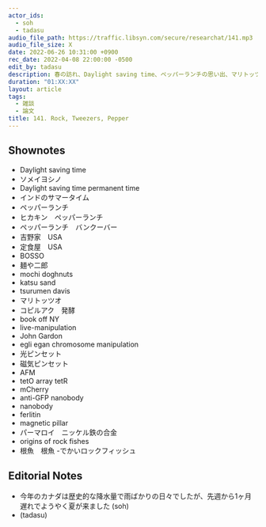 ```yaml
---
actor_ids:
  - soh
  - tadasu
audio_file_path: https://traffic.libsyn.com/secure/researchat/141.mp3 
audio_file_size: X
date: 2022-06-26 10:31:00 +0900
rec_date: 2022-04-08 22:00:00 -0500
edit_by: tadasu
description: 春の訪れ、Daylight saving time、ペッパーランチの思い出、マリトッツォって何、ライブセルにおいて、磁力で染色体を動かす論文、寿命のバリエーションが非常に大きい(10-200歳)根魚のゲノム解析論文について話しました。
duration: "01:XX:XX"
layout: article
tags:
  - 雑談
  - 論文
title: 141. Rock, Tweezers, Pepper
---
```


## Shownotes
- Daylight saving time
- ソメイヨシノ
- Daylight saving time permanent time
- インドのサマータイム
- ペッパーランチ
- ヒカキン　ペッパーランチ
- ペッパーランチ　バンクーバー
- 吉野家　USA
- 定食屋　USA
- BOSSO
- 麺や二郎
- mochi doghnuts
- katsu sand
- tsurumen davis
- マリトッツオ
- コピルアク　発酵
- book off NY
- live-manipulation
- John Gardon
- egli egan chromosome manipulation
- 光ピンセット
- 磁気ピンセット
- AFM
- tetO array tetR
- mCherry
- anti-GFP nanobody
- nanobody
- ferlitin
- magnetic pillar
- パーマロイ　ニッケル鉄の合金
- origins of rock fishes
- 根魚　根魚
-でかいロックフィッシュ

## Editorial Notes
- 今年のカナダは歴史的な降水量で雨ばかりの日々でしたが、先週から1ヶ月遅れでようやく夏が来ました (soh)
- (tadasu)
